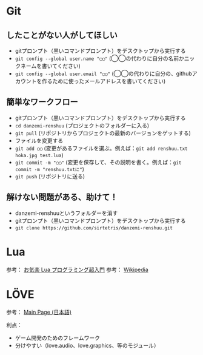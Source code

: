 # Git

## したことがない人がしてほしい

* gitプロンプト（黒いコマンドプロンプト）をデスクトップから実行する
* `git config --global user.name "◯◯"` (◯◯の代わりに自分の名前かニックネームを書いてください)
* `git config --global user.email "◯◯"` (◯◯の代わりに自分の、githubアカウントを作るために使ったメールアドレスを書いてください)

## 簡単なワークフロー

* gitプロンプト（黒いコマンドプロンプト）をデスクトップから実行する
* `cd danzemi-renshuu` (プロジェクトのフォルダーに入る)
* `git pull` (リポジトリからプロジェクトの最新のバージョンをゲットする)
* ファイルを変更する
* `git add ◯◯` (変更があるファイルを選ぶ。例えば：`git add renshuu.txt hoka.jpg test.lua`)
* `git commit -m "◯◯"` (変更を保存して、その説明を書く。例えば：`git commit -m "renshuu.txtに"`)
* `git push` (リポジトリに送る)

## 解けない問題がある、助けて！

* danzemi-renshuuというフォルダーを消す
* gitプロンプト（黒いコマンドプロンプト）をデスクトップから実行する
* `git clone https://github.com/sirtetris/danzemi-renshuu.git`

# Lua
参考： [お気楽 Lua プログラミング超入門](http://www.geocities.jp/m_hiroi/light/lua01.html)
参考： [Wikipedia](https://ja.wikipedia.org/wiki/Lua)

# LÖVE
参考： [Main Page (日本語)](https://love2d.org/wiki/Main_Page_%28%E6%97%A5%E6%9C%AC%E8%AA%9E%29)

利点：

* ゲーム開発のためのフレームワーク
* 分けやすい（love.audio、love.graphics、等のモジュール）
